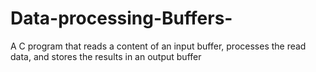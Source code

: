 # Data-processing-Buffers-
A C program that reads a content of an input buffer, processes the read data, and stores the results in an output buffer

